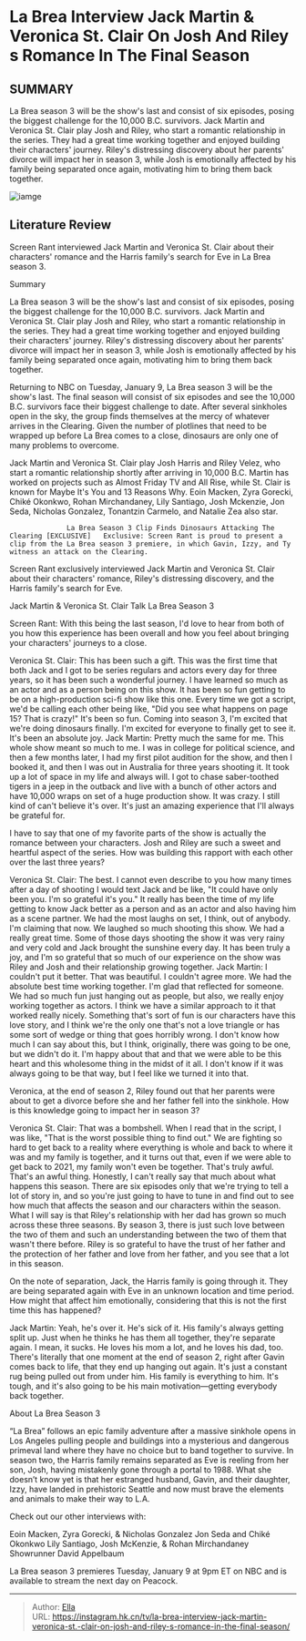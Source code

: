 # La Brea Interview Jack Martin &amp; Veronica St. Clair On Josh And Riley s Romance In The Final Season


## SUMMARY 



  La Brea season 3 will be the show&#39;s last and consist of six episodes, posing the biggest challenge for the 10,000 B.C. survivors.   Jack Martin and Veronica St. Clair play Josh and Riley, who start a romantic relationship in the series. They had a great time working together and enjoyed building their characters&#39; journey.   Riley&#39;s distressing discovery about her parents&#39; divorce will impact her in season 3, while Josh is emotionally affected by his family being separated once again, motivating him to bring them back together.  

![iamge]()

## Literature Review
Screen Rant interviewed Jack Martin and Veronica St. Clair about their characters&#39; romance and the Harris family&#39;s search for Eve in La Brea season 3.


Summary

  La Brea season 3 will be the show&#39;s last and consist of six episodes, posing the biggest challenge for the 10,000 B.C. survivors.   Jack Martin and Veronica St. Clair play Josh and Riley, who start a romantic relationship in the series. They had a great time working together and enjoyed building their characters&#39; journey.   Riley&#39;s distressing discovery about her parents&#39; divorce will impact her in season 3, while Josh is emotionally affected by his family being separated once again, motivating him to bring them back together.  





Returning to NBC on Tuesday, January 9, La Brea season 3 will be the show&#39;s last. The final season will consist of six episodes and see the 10,000 B.C. survivors face their biggest challenge to date. After several sinkholes open in the sky, the group finds themselves at the mercy of whatever arrives in the Clearing. Given the number of plotlines that need to be wrapped up before La Brea comes to a close, dinosaurs are only one of many problems to overcome.




Jack Martin and Veronica St. Clair play Josh Harris and Riley Velez, who start a romantic relationship shortly after arriving in 10,000 B.C. Martin has worked on projects such as Almost Friday TV and All Rise, while St. Clair is known for Maybe It&#39;s You and 13 Reasons Why. Eoin Macken, Zyra Gorecki, Chiké Okonkwo, Rohan Mirchandaney, Lily Santiago, Josh Mckenzie, Jon Seda, Nicholas Gonzalez, Tonantzin Carmelo, and Natalie Zea also star.

                  La Brea Season 3 Clip Finds Dinosaurs Attacking The Clearing [EXCLUSIVE]   Exclusive: Screen Rant is proud to present a clip from the La Brea season 3 premiere, in which Gavin, Izzy, and Ty witness an attack on the Clearing.    

Screen Rant exclusively interviewed Jack Martin and Veronica St. Clair about their characters&#39; romance, Riley&#39;s distressing discovery, and the Harris family&#39;s search for Eve.


 Jack Martin &amp; Veronica St. Clair Talk La Brea Season 3 
         




Screen Rant: With this being the last season, I&#39;d love to hear from both of you how this experience has been overall and how you feel about bringing your characters&#39; journeys to a close.


Veronica St. Clair: This has been such a gift. This was the first time that both Jack and I got to be series regulars and actors every day for three years, so it has been such a wonderful journey. I have learned so much as an actor and as a person being on this show. It has been so fun getting to be on a high-production sci-fi show like this one. Every time we got a script, we&#39;d be calling each other being like, &#34;Did you see what happens on page 15? That is crazy!&#34; It&#39;s been so fun. Coming into season 3, I&#39;m excited that we&#39;re doing dinosaurs finally. I&#39;m excited for everyone to finally get to see it. It&#39;s been an absolute joy.
Jack Martin: Pretty much the same for me. This whole show meant so much to me. I was in college for political science, and then a few months later, I had my first pilot audition for the show, and then I booked it, and then I was out in Australia for three years shooting it. It took up a lot of space in my life and always will. I got to chase saber-toothed tigers in a jeep in the outback and live with a bunch of other actors and have 10,000 wraps on set of a huge production show. It was crazy. I still kind of can&#39;t believe it&#39;s over. It&#39;s just an amazing experience that I&#39;ll always be grateful for.





I have to say that one of my favorite parts of the show is actually the romance between your characters. Josh and Riley are such a sweet and heartful aspect of the series. How was building this rapport with each other over the last three years?


Veronica St. Clair: The best. I cannot even describe to you how many times after a day of shooting I would text Jack and be like, &#34;It could have only been you. I&#39;m so grateful it&#39;s you.&#34; It really has been the time of my life getting to know Jack better as a person and as an actor and also having him as a scene partner. We had the most laughs on set, I think, out of anybody. I&#39;m claiming that now.
We laughed so much shooting this show. We had a really great time. Some of those days shooting the show it was very rainy and very cold and Jack brought the sunshine every day. It has been truly a joy, and I&#39;m so grateful that so much of our experience on the show was Riley and Josh and their relationship growing together.
Jack Martin: I couldn&#39;t put it better. That was beautiful. I couldn&#39;t agree more. We had the absolute best time working together. I&#39;m glad that reflected for someone. We had so much fun just hanging out as people, but also, we really enjoy working together as actors. I think we have a similar approach to it that worked really nicely. Something that&#39;s sort of fun is our characters have this love story, and I think we&#39;re the only one that&#39;s not a love triangle or has some sort of wedge or thing that goes horribly wrong.
I don&#39;t know how much I can say about this, but I think, originally, there was going to be one, but we didn&#39;t do it. I&#39;m happy about that and that we were able to be this heart and this wholesome thing in the midst of it all. I don&#39;t know if it was always going to be that way, but I feel like we turned it into that.





          

Veronica, at the end of season 2, Riley found out that her parents were about to get a divorce before she and her father fell into the sinkhole. How is this knowledge going to impact her in season 3?


Veronica St. Clair: That was a bombshell. When I read that in the script, I was like, &#34;That is the worst possible thing to find out.&#34; We are fighting so hard to get back to a reality where everything is whole and back to where it was and my family is together, and it turns out that, even if we were able to get back to 2021, my family won&#39;t even be together. That&#39;s truly awful. That&#39;s an awful thing. Honestly, I can&#39;t really say that much about what happens this season.
There are six episodes only that we&#39;re trying to tell a lot of story in, and so you&#39;re just going to have to tune in and find out to see how much that affects the season and our characters within the season. What I will say is that Riley&#39;s relationship with her dad has grown so much across these three seasons. By season 3, there is just such love between the two of them and such an understanding between the two of them that wasn&#39;t there before. Riley is so grateful to have the trust of her father and the protection of her father and love from her father, and you see that a lot in this season.





On the note of separation, Jack, the Harris family is going through it. They are being separated again with Eve in an unknown location and time period. How might that affect him emotionally, considering that this is not the first time this has happened?


Jack Martin: Yeah, he&#39;s over it. He&#39;s sick of it. His family&#39;s always getting split up. Just when he thinks he has them all together, they&#39;re separate again. I mean, it sucks. He loves his mom a lot, and he loves his dad, too. There&#39;s literally that one moment at the end of season 2, right after Gavin comes back to life, that they end up hanging out again. It&#39;s just a constant rug being pulled out from under him. His family is everything to him. It&#39;s tough, and it&#39;s also going to be his main motivation—getting everybody back together.




 About La Brea Season 3 
          




“La Brea” follows an epic family adventure after a massive sinkhole opens in Los Angeles pulling people and buildings into a mysterious and dangerous primeval land where they have no choice but to band together to survive. In season two, the Harris family remains separated as Eve is reeling from her son, Josh, having mistakenly gone through a portal to 1988. What she doesn’t know yet is that her estranged husband, Gavin, and their daughter, Izzy, have landed in prehistoric Seattle and now must brave the elements and animals to make their way to L.A.

Check out our other interviews with:

  Eoin Macken, Zyra Gorecki, &amp; Nicholas Gonzalez   Jon Seda and Chiké Okonkwo   Lily Santiago, Josh McKenzie, &amp; Rohan Mirchandaney   Showrunner David Appelbaum  



La Brea season 3 premieres Tuesday, January 9 at 9pm ET on NBC and is available to stream the next day on Peacock.









---

> Author: [Ella](https://instagram.hk.cn/)  
> URL: https://instagram.hk.cn/tv/la-brea-interview-jack-martin-veronica-st.-clair-on-josh-and-riley-s-romance-in-the-final-season/  

